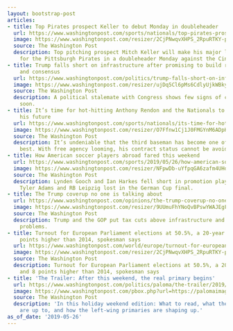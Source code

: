 ```yaml
---
layout: bootstrap-post
articles:
- title: Top Pirates prospect Keller to debut Monday in doubleheader
  url: https://www.washingtonpost.com/sports/nationals/top-pirates-prospect-keller-to-debut-monday-in-doubleheader/2019/05/26/4a19c136-8011-11e9-b585-e36b16a531aa_story.html
  image: https://www.washingtonpost.com/resizer/2CjPNwqvXHPS_2RpuRTKY-p3eVo=/1484x0/www.washingtonpost.com/pb/resources/img/twp-social-share.png
  source: The Washington Post
  description: Top pitching prospect Mitch Keller will make his major league debut
    for the Pittsburgh Pirates in a doubleheader Monday against the Cincinnati Reds
- title: Trump falls short on infrastructure after promising to build roads, bridges
    and consensus
  url: https://www.washingtonpost.com/politics/trump-falls-short-on-infrastructure-after-promising-to-build-roads-bridges-and-consensus/2019/05/26/1027446e-7c9f-11e9-8bb7-0fc796cf2ec0_story.html
  image: https://www.washingtonpost.com/resizer/ujDq5Cl6pMs6CdlyUjkWBkyZjUE=/1484x0/arc-anglerfish-washpost-prod-washpost.s3.amazonaws.com/public/XSZINKUABAI6TPHHIC2BAX34UA.jpg
  source: The Washington Post
  description: A political stalemate with Congress shows few signs of clearing up
    soon.
- title: It’s time for hot-hitting Anthony Rendon and the Nationals to figure out
    his future
  url: https://www.washingtonpost.com/sports/nationals/its-time-for-hot-hitting-anthony-rendon-and-the-nationals-to-figure-out-his-future/2019/05/26/047ae996-7fdc-11e9-933d-7501070ee669_story.html
  image: https://www.washingtonpost.com/resizer/O7Ffnw1Cj1J0FMGYnM6ADpHYpPE=/1484x0/arc-anglerfish-washpost-prod-washpost.s3.amazonaws.com/public/FUNTNET7IMI6TMPTWIZ74WAR54.jpg
  source: The Washington Post
  description: It’s undeniable that the third baseman has become one of baseball’s
    best. With free agency looming, his contract status cannot be avoided.
- title: How American soccer players abroad fared this weekend
  url: https://www.washingtonpost.com/sports/2019/05/26/how-american-soccer-players-abroad-fared-this-weekend/
  image: https://www.washingtonpost.com/resizer/NFpwDb-uYfpqGA6zafm4UHdtSbg=/1484x0/arc-anglerfish-washpost-prod-washpost.s3.amazonaws.com/public/6XKDSID7EEI6TMPTWIZ74WAR54.jpg
  source: The Washington Post
  description: Lynden Gooch and Ian Harkes fell short in promotion playoffs, while
    Tyler Adams and RB Leipzig lost in the German Cup final.
- title: The Trump coverup no one is talking about
  url: https://www.washingtonpost.com/opinions/the-trump-coverup-no-one-is-talking-about/2019/05/26/24eb63c4-7e4f-11e9-a5b3-34f3edf1351e_story.html
  image: https://www.washingtonpost.com/resizer/9UUmuFhYNoQvBPswYWAJEgFOUwA=/1484x0/arc-anglerfish-washpost-prod-washpost.s3.amazonaws.com/public/VM2UJDQK2AI6RCEQG4XCAR6JGU.jpg
  source: The Washington Post
  description: Trump and the GOP put tax cuts above infrastructure and other public
    problems.
- title: Turnout for European Parliament elections at 50.5%, a 20-year high and 8
    points higher than 2014, spokesman says
  url: https://www.washingtonpost.com/world/europe/turnout-for-european-parliament-elections-at-505percent-a-20-year-high-and-8-points-higher-than-2014-spokesman-says/2019/05/26/c273b3f8-8002-11e9-b585-e36b16a531aa_story.html
  image: https://www.washingtonpost.com/resizer/2CjPNwqvXHPS_2RpuRTKY-p3eVo=/1484x0/www.washingtonpost.com/pb/resources/img/twp-social-share.png
  source: The Washington Post
  description: Turnout for European Parliament elections at 50.5%, a 20-year high
    and 8 points higher than 2014, spokesman says
- title: 'The Trailer: After this weekend, the real primary begins'
  url: https://www.washingtonpost.com/politics/paloma/the-trailer/2019/05/26/the-trailer-after-this-weekend-the-real-primary-begins/5ce815c4a7a0a46b92a3fde9/
  image: https://www.washingtonpost.com/pbox.php?url=https://palomaimages.washingtonpost.com/pr2/72db4c2503fe4189a530bfacc26833da-4000-2670-70-8-FTG3WAD5UUI6TC5XB7DZNTZOYA.jpg&w=1484&op=resize&opt=1&filter=antialias&t=20170517
  source: The Washington Post
  description: 'In this holiday weekend edition: What to read, what the candidates
    are up to, and how the left-wing primaries are shaping up.'
as_of_date: '2019-05-26'
---
```



